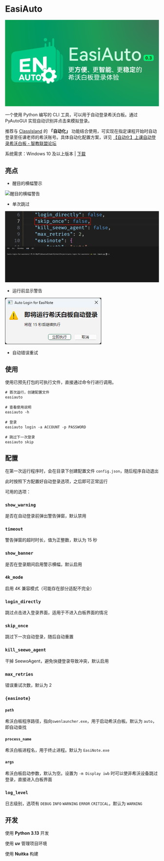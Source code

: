 
# EasiAuto

![EasiAuto 宣传图](docs/EasiAutoPoster.PNG)

一个使用 Python 编写的 CLI 工具，可以用于自动登录希沃白板。通过 PyAutoGUI 实现自动识别并点击来模拟登录。

推荐与 [ClassIsland](https://github.com/ClassIsland/ClassIsland/) 的 **「自动化」** 功能结合使用，可实现在指定课程开始时自动登录至任课老师的希沃账号。具体自动化配置方案，详见 [【自动化】上课自动登录希沃白板 - 智教联盟论坛](https://forum.smart-teach.cn/d/385)

系统需求：Windows 10 及以上版本 | [下载](https://github.com/hxabcd/easiauto/releases/latest)

## 亮点

* 醒目的横幅警示

![醒目的横幅警告](docs/banner.webp)

* 单次跳过

![单次跳过](docs/skip_once.webp)

* 运行前显示警告

![运行前警告](docs/warning.png)

* 自动错误重试

## 使用

使用已预先打包的可执行文件，直接通过命令行进行调用。

```shell
# 首次运行，创建配置文件
easiauto

# 查看使用说明
easiauto -h

# 登录
easiauto login -a ACCOUNT -p PASSWORD

# 跳过下一次登录
easiauto skip

```

## 配置

在第一次运行程序时，会在目录下创建配置文件 `config.json`，随后程序自动退出

此时按照下方配置好自动登录选项，之后即可正常运行

可用的选项：

### `show_warning`

是否在自动登录前弹出警告弹窗，默认禁用

### `timeout`

警告弹窗的超时时长，值为正整数，默认为 15 秒

### `show_banner`

是否在登录期间启用警示横幅，默认启用

### `4k_mode`

启用 4K 兼容模式（可能存在部分适配不完全）

### `login_directly`

跳过点击进入登录界面，适用于不进入白板界面的情况

### `skip_once`

跳过下一次自动登录，随后自动重置

### `kill_seewo_agent`

干掉 SeewoAgent，避免快捷登录导致冲突，默认启用

### `max_retries`

错误重试次数，默认为 2

### `{easinote}`

#### `path`

希沃白板程序路径，指向`swenlauncher.exe`，用于启动希沃白板。默认为 `auto`，即自动查找

#### `process_name`

希沃白板进程名，用于终止进程。默认为 `EasiNote.exe`

#### `args`

希沃白板启动参数，默认为空。设置为 `-m Display iwb` 时可以使非希沃设备跳过登录，直接进入白板界面

### `log_level`

日志级别，选项有 `DEBUG` `INFO` `WARNING` `ERROR` `CRITICAL`，默认为 `WARNING`

## 开发

使用 **Python 3.13** 开发

使用 **uv** 管理项目环境

使用 **Nuitka** 构建

